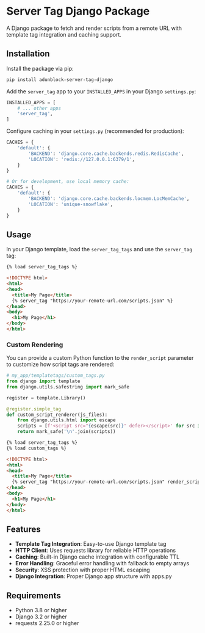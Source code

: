 # Server Tag Django Package

A Django package to fetch and render scripts from a remote URL with template tag integration and caching support.

## Installation

Install the package via pip:

```bash
pip install adunblock-server-tag-django
```

Add the `server_tag` app to your `INSTALLED_APPS` in your Django `settings.py`:

```python
INSTALLED_APPS = [
    # ... other apps
    'server_tag',
]
```

Configure caching in your `settings.py` (recommended for production):

```python
CACHES = {
    'default': {
        'BACKEND': 'django.core.cache.backends.redis.RedisCache',
        'LOCATION': 'redis://127.0.0.1:6379/1',
    }
}

# Or for development, use local memory cache:
CACHES = {
    'default': {
        'BACKEND': 'django.core.cache.backends.locmem.LocMemCache',
        'LOCATION': 'unique-snowflake',
    }
}
```

## Usage

In your Django template, load the `server_tag_tags` and use the `server_tag` tag:

```html
{% load server_tag_tags %}

<!DOCTYPE html>
<html>
<head>
  <title>My Page</title>
  {% server_tag "https://your-remote-url.com/scripts.json" %}
</head>
<body>
  <h1>My Page</h1>
</body>
</html>
```

### Custom Rendering

You can provide a custom Python function to the `render_script` parameter to customize how script tags are rendered:

```python
# my_app/templatetags/custom_tags.py
from django import template
from django.utils.safestring import mark_safe

register = template.Library()

@register.simple_tag
def custom_script_renderer(js_files):
    from django.utils.html import escape
    scripts = [f'<script src="{escape(src)}" defer></script>' for src in js_files.get('js', [])]
    return mark_safe('\n'.join(scripts))
```

```html
{% load server_tag_tags %}
{% load custom_tags %}

<!DOCTYPE html>
<html>
<head>
  <title>My Page</title>
  {% server_tag "https://your-remote-url.com/scripts.json" render_script=custom_script_renderer %}
</head>
<body>
  <h1>My Page</h1>
</body>
</html>
```

## Features

- **Template Tag Integration**: Easy-to-use Django template tag
- **HTTP Client**: Uses requests library for reliable HTTP operations
- **Caching**: Built-in Django cache integration with configurable TTL
- **Error Handling**: Graceful error handling with fallback to empty arrays
- **Security**: XSS protection with proper HTML escaping
- **Django Integration**: Proper Django app structure with apps.py

## Requirements

- Python 3.8 or higher
- Django 3.2 or higher
- requests 2.25.0 or higher